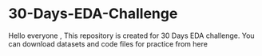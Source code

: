 # 30-Days-EDA-Challenge
Hello everyone , This repository is created for 30 Days EDA challenge. You can download datasets and code files  for practice from here
